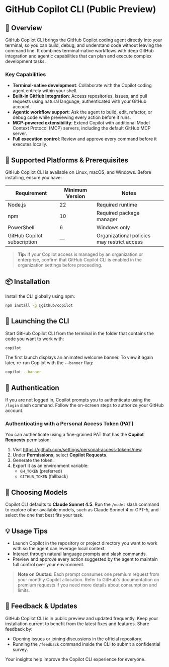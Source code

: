 # GitHub Copilot CLI (Public Preview)

## 🚀 Overview
GitHub Copilot CLI brings the GitHub Copilot coding agent directly into your terminal, so you can build, debug, and understand code without leaving the command line. It combines terminal-native workflows with deep GitHub integration and agentic capabilities that can plan and execute complex development tasks.

### Key Capabilities
- **Terminal-native development**: Collaborate with the Copilot coding agent entirely within your shell.
- **Built-in GitHub integration**: Access repositories, issues, and pull requests using natural language, authenticated with your GitHub account.
- **Agentic workflow support**: Ask the agent to build, edit, refactor, or debug code while previewing every action before it runs.
- **MCP-powered extensibility**: Extend Copilot with additional Model Context Protocol (MCP) servers, including the default GitHub MCP server.
- **Full execution control**: Review and approve every command before it executes locally.

## 🧰 Supported Platforms & Prerequisites
GitHub Copilot CLI is available on Linux, macOS, and Windows. Before installing, ensure you have:

| Requirement | Minimum Version | Notes |
|-------------|-----------------|-------|
| Node.js     | 22              | Required runtime |
| npm         | 10              | Required package manager |
| PowerShell  | 6               | Windows only |
| GitHub Copilot subscription | — | Organizational policies may restrict access |

> **Tip:** If your Copilot access is managed by an organization or enterprise, confirm that GitHub Copilot CLI is enabled in the organization settings before proceeding.

## 📦 Installation
Install the CLI globally using npm:

```bash
npm install -g @github/copilot
```

## 🚪 Launching the CLI
Start GitHub Copilot CLI from the terminal in the folder that contains the code you want to work with:

```bash
copilot
```

The first launch displays an animated welcome banner. To view it again later, re-run Copilot with the `--banner` flag:

```bash
copilot --banner
```

## 🔐 Authentication
If you are not logged in, Copilot prompts you to authenticate using the `/login` slash command. Follow the on-screen steps to authorize your GitHub account.

### Authenticating with a Personal Access Token (PAT)
You can authenticate using a fine-grained PAT that has the **Copilot Requests** permission:

1. Visit <https://github.com/settings/personal-access-tokens/new>.
2. Under **Permissions**, select **Copilot Requests**.
3. Generate the token.
4. Export it as an environment variable:
   - `GH_TOKEN` (preferred)
   - `GITHUB_TOKEN` (fallback)

## 🧠 Choosing Models
Copilot CLI defaults to **Claude Sonnet 4.5**. Run the `/model` slash command to explore other available models, such as Claude Sonnet 4 or GPT-5, and select the one that best fits your task.

## 💡 Usage Tips
- Launch Copilot in the repository or project directory you want to work with so the agent can leverage local context.
- Interact through natural language prompts and slash commands.
- Preview and approve every action suggested by the agent to maintain full control over your environment.

> **Note on Quotas:** Each prompt consumes one premium request from your monthly Copilot allocation. Refer to GitHub's documentation on premium requests if you need more details about consumption and limits.

## 📣 Feedback & Updates
GitHub Copilot CLI is in public preview and updated frequently. Keep your installation current to benefit from the latest fixes and features. Share feedback by:

- Opening issues or joining discussions in the official repository.
- Running the `/feedback` command inside the CLI to submit a confidential survey.

Your insights help improve the Copilot CLI experience for everyone.

